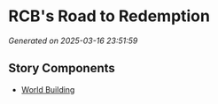 # RCB's Road to Redemption

*Generated on 2025-03-16 23:51:59*

## Story Components

- [World Building](./world_building.txt)
